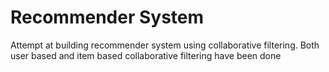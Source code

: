 <H1> Recommender System </H1>
<p> Attempt at building recommender system using collaborative filtering. Both user based and item based collaborative filtering have been done
</p>

